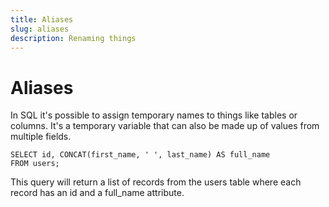 ```yaml
---
title: Aliases
slug: aliases
description: Renaming things
---
```


# Aliases

In SQL it's possible to assign temporary names to things like tables or columns. It's a temporary variable that can also be made up of values from multiple fields.

```
SELECT id, CONCAT(first_name, ' ', last_name) AS full_name
FROM users;
```

This query will return a list of records from the users table where each record has an id and a full_name attribute.
